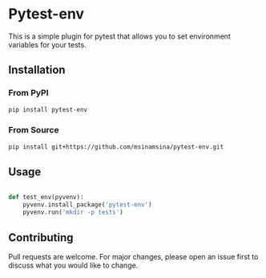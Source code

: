 # Pytest-env

This is a simple plugin for pytest that allows you to set environment
variables for your tests.

## Installation

### From PyPI

```bash
pip install pytest-env
```

### From Source

```bash
pip install git+https://github.com/msinamsina/pytest-env.git
```


## Usage

```python

def test_env(pyvenv):
    pyvenv.install_package('pytest-env')
    pyvenv.run('mkdir -p tests')
```

## Contributing

Pull requests are welcome. For major changes, please open an issue 
first to discuss what you would like to change.